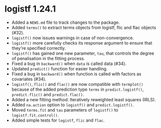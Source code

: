 # logistf 1.24.1

* Added a `NEWS.md` file to track changes to the package.
* Added `terms()` to extract terms objects from logistf, flic and flac objects (#32).
* `logistf()` now issues warnings in case of non-convergence. 
* `logistf()` more carefully checks its response argument to ensure that they're specified correctly.
* `logistf()` has gained one new parameter, `tau`, that controls the degree of penalisation in the fitting process.
* Fixed a bug in `backward()` when `data` is called data (#34).
* Updated `predict()` function for easier handling.
* Fixed a bug in `backward()` when function is called with factors as covariates (#34).
* `logistf()`, `flic()` and `flac()` are now compatible with `termplot()` because of the added prediction type `terms`
in `predict.logistf()`, `predict.flic()` and `predict.flac()`.
* Added a new fitting method: Iteratively reweighted least squares (IRLS). 
* Added `na.action` option to `logistf()` and `predict.logistf()`.
* Moved `terms.fit` and  `tau` parameters of `logistf()` to `logistf.fit.control()`.
* Added simple tests for `logistf`, `flic` and `flac`.
